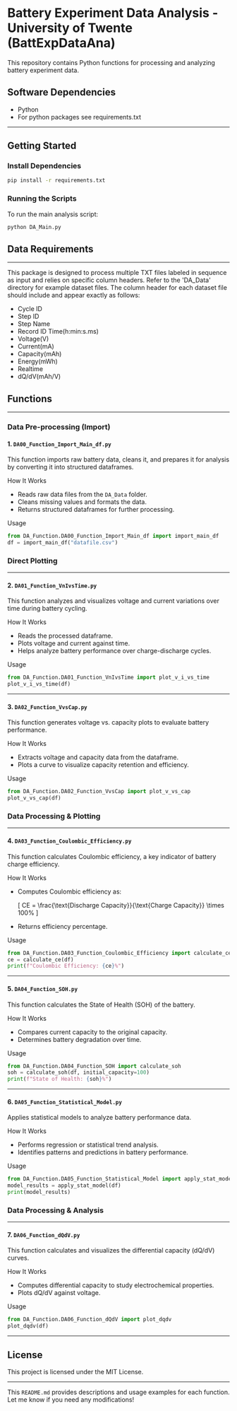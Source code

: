 # Battery Experiment Data Analysis - University of Twente (BattExpDataAna)

This repository contains Python functions for processing and analyzing battery experiment data. 

## Software Dependencies
- Python
- For python packages see requirements.txt

---

## Getting Started

### Install Dependencies
```bash
pip install -r requirements.txt
```

### Running the Scripts
To run the main analysis script:
```bash
python DA_Main.py
```

## Data Requirements
---
This package is designed to process multiple TXT files labeled in sequence as input and relies on specific column headers. Refer to the 'DA_Data' directory for example dataset files. The column header for each dataset file should include and appear exactly as follows:
- Cycle ID
- Step ID
- Step Name
- Record ID	Time(h:min:s.ms)
- Voltage(V)
- Current(mA)
- Capacity(mAh)
- Energy(mWh)
- Realtime
- dQ/dV(mAh/V)


## Functions
---
### Data Pre-processing (Import)

#### 1. `DA00_Function_Import_Main_df.py`
This function imports raw battery data, cleans it, and prepares it for analysis by converting it into structured dataframes.

How It Works
- Reads raw data files from the `DA_Data` folder.
- Cleans missing values and formats the data.
- Returns structured dataframes for further processing.

Usage
```python
from DA_Function.DA00_Function_Import_Main_df import import_main_df
df = import_main_df("datafile.csv")
```

### Direct Plotting
---

#### 2. `DA01_Function_VnIvsTime.py`
This function analyzes and visualizes voltage and current variations over time during battery cycling.

How It Works
- Reads the processed dataframe.
- Plots voltage and current against time.
- Helps analyze battery performance over charge-discharge cycles.

Usage
```python
from DA_Function.DA01_Function_VnIvsTime import plot_v_i_vs_time
plot_v_i_vs_time(df)
```

---

#### 3. `DA02_Function_VvsCap.py`
This function generates voltage vs. capacity plots to evaluate battery performance.

How It Works
- Extracts voltage and capacity data from the dataframe.
- Plots a curve to visualize capacity retention and efficiency.

Usage
```python
from DA_Function.DA02_Function_VvsCap import plot_v_vs_cap
plot_v_vs_cap(df)
```

### Data Processing & Plotting
---

#### 4. `DA03_Function_Coulombic_Efficiency.py`
This function calculates Coulombic efficiency, a key indicator of battery charge efficiency.

How It Works
- Computes Coulombic efficiency as:

  \[ CE = \frac{\text{Discharge Capacity}}{\text{Charge Capacity}} \times 100\% \]

- Returns efficiency percentage.

Usage
```python
from DA_Function.DA03_Function_Coulombic_Efficiency import calculate_ce
ce = calculate_ce(df)
print(f"Coulombic Efficiency: {ce}%")
```

---

#### 5. `DA04_Function_SOH.py`
This function calculates the State of Health (SOH) of the battery.

How It Works
- Compares current capacity to the original capacity.
- Determines battery degradation over time.

Usage
```python
from DA_Function.DA04_Function_SOH import calculate_soh
soh = calculate_soh(df, initial_capacity=100)
print(f"State of Health: {soh}%")
```

---

#### 6. `DA05_Function_Statistical_Model.py`
Applies statistical models to analyze battery performance data.

How It Works
- Performs regression or statistical trend analysis.
- Identifies patterns and predictions in battery performance.

Usage
```python
from DA_Function.DA05_Function_Statistical_Model import apply_stat_model
model_results = apply_stat_model(df)
print(model_results)
```

### Data Processing & Analysis
---

#### 7. `DA06_Function_dQdV.py`
This function calculates and visualizes the differential capacity (dQ/dV) curves.

How It Works
- Computes differential capacity to study electrochemical properties.
- Plots dQ/dV against voltage.

Usage
```python
from DA_Function.DA06_Function_dQdV import plot_dqdv
plot_dqdv(df)
```

---

## License
This project is licensed under the MIT License.

---

This `README.md` provides descriptions and usage examples for each function. Let me know if you need any modifications!
